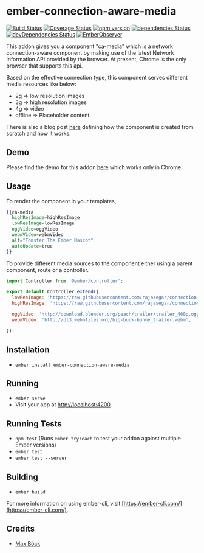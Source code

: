 # ember-connection-aware-media

[![Build Status](https://travis-ci.org/rajasegar/ember-connection-aware-media.svg?branch=master)](https://travis-ci.org/rajasegar/ember-connection-aware-media) 
[![Coverage Status](https://coveralls.io/repos/github/rajasegar/ember-connection-aware-media/badge.svg?branch=master)](https://coveralls.io/github/rajasegar/ember-connection-aware-media?branch=master)
[![npm version](http://img.shields.io/npm/v/ember-connection-aware-media.svg?style=flat)](https://npmjs.org/package/ember-connection-aware-media "View this project on npm")
[![dependencies Status](https://david-dm.org/rajasegar/ember-connection-aware-media/status.svg)](https://david-dm.org/rajasegar/ember-connection-aware-media)
[![devDependencies Status](https://david-dm.org/rajasegar/ember-connection-aware-media/dev-status.svg)](https://david-dm.org/rajasegar/ember-connection-aware-media?type=dev)
[![EmberObserver](http://emberobserver.com/badges/ember-connection-aware-media.svg?branch=master)](http://emberobserver.com/addons/ember-connection-aware-media)


This addon gives you a component "ca-media" which is a network connection-aware component by 
making use of the latest Network Information API provided by the browser.
At present, Chrome is the only browser that supports this api.

Based on the effective connection type, this component serves different media resources like below:

- 2g => low resolution images
- 3g => high resolution images
- 4g => video
- offline => Placeholder content

There is also a blog post [here](http://hangaroundtheweb.com/2018/08/creating-connection-aware-ember-media-components/) defining how the component is created from scratch and how
it works.

## Demo
Please find the demo for this addon [here](https://rajasegar.github.io/connection-aware-ember/) which works only in Chrome.

## Usage

To render the component in your templates,

```hbs
{{ca-media
  highResImage=highResImage
  lowResImage=lowResImage
  oggVideo=oggVideo
  webmVideo=webmVideo
  alt="Tomster The Ember Mascot"
  autoUpdate=true
}}
```

To provide different media sources to the component either using a parent component, route or a controller.

```js
import Controller from '@ember/controller';

export default Controller.extend({
  lowResImage: 'https://raw.githubusercontent.com/rajasegar/connection-aware-ember/master/public/assets/img/Tomster-Logo-lowRes.png',
  highResImage: 'https://raw.githubusercontent.com/rajasegar/connection-aware-ember/master/public/assets/img/Tomster-Logo.png',

  oggVideo: 'http://download.blender.org/peach/trailer/trailer_400p.ogg',
  webmVideo: 'http://dl3.webmfiles.org/big-buck-bunny_trailer.webm',

});
```
## Installation

* `ember install ember-connection-aware-media`

## Running

* `ember serve`
* Visit your app at [http://localhost:4200](http://localhost:4200).

## Running Tests

* `npm test` (Runs `ember try:each` to test your addon against multiple Ember versions)
* `ember test`
* `ember test --server`

## Building

* `ember build`

For more information on using ember-cli, visit [https://ember-cli.com/](https://ember-cli.com/).

## Credits
* [Max Böck](https://mxb.at/blog/connection-aware-components/)
